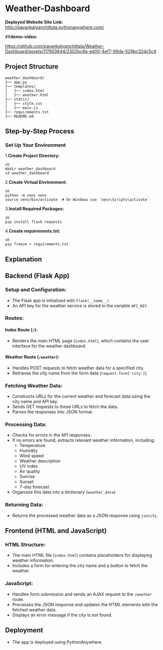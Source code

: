 # Weather-Dashboard

**Deployed Website Site Link:** http://pavankalyanchittala.pythonanywhere.com/

##**demo-video:**



https://github.com/pavankalyanchittala/Weather-Dashboard/assets/117903644/2302bc9a-ed00-4ef7-99da-529bc32dc5c4



## Project Structure
```
weather_dashboard/
├── app.py
├── templates/
│   ├── index.html
│   ├── weather.html
├── static/
│   ├── style.css
│   ├── main.js
├── requirements.txt
├── README.md
```
## Step-by-Step Process
### Set Up Your Environment
1.**Create Project Directory:**
```
sh
mkdir weather_dashboard
cd weather_dashboard
```
2.**Create Virtual Environment:**
```
sh
python -m venv venv
source venv/bin/activate  # On Windows use `venv\Scripts\activate`
```

3.**Install Required Packages:**
```
sh
pip install flask requests
```
4.**Create requirements.txt:**
```
sh
pip freeze > requirements.txt
```

## Explanation

## Backend (Flask App)

### Setup and Configuration:
- The Flask app is initialized with `Flask(__name__)`.
- An API key for the weather service is stored in the variable `API_KEY`.

### Routes:
#### Index Route (`/`):
- Renders the main HTML page (`index.html`), which contains the user interface for the weather dashboard.

#### Weather Route (`/weather`):
- Handles POST requests to fetch weather data for a specified city.
- Retrieves the city name from the form data (`request.form['city']`).

### Fetching Weather Data:
- Constructs URLs for the current weather and forecast data using the city name and API key.
- Sends GET requests to these URLs to fetch the data.
- Parses the responses into JSON format.

### Processing Data:
- Checks for errors in the API responses.
- If no errors are found, extracts relevant weather information, including:
  - Temperature
  - Humidity
  - Wind speed
  - Weather description
  - UV index
  - Air quality
  - Sunrise
  - Sunset
  - 7-day forecast
- Organizes this data into a dictionary (`weather_data`).

### Returning Data:
- Returns the processed weather data as a JSON response using `jsonify`.

## Frontend (HTML and JavaScript)

### HTML Structure:
- The main HTML file (`index.html`) contains placeholders for displaying weather information.
- Includes a form for entering the city name and a button to fetch the weather.

### JavaScript:
- Handles form submission and sends an AJAX request to the `/weather` route.
- Processes the JSON response and updates the HTML elements with the fetched weather data.
- Displays an error message if the city is not found.

## Deployment
- The app is deployed using PythonAnywhere.
